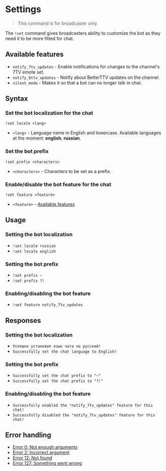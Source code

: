 # Settings

> This command is for broadcaster only.

The `!set` command gives broadcasters ability to customize the bot as they need it to be more fitted for chat.

## Available features
+ `notify_7tv_updates` - Enable notifications for changes to the channel's 7TV emote set.
+ `notify_bttv_updates` - Notify about BetterTTV updates on the channel.
+ `silent_mode` - Makes it so that a bot can no longer talk in chat.

## Syntax

### Set the bot localization for the chat
`!set locale <lang>`
+ `<lang>` - Language name in English and lowercase. Available languages at the moment: **english**, **russian**.

### Set the bot prefix
`!set prefix <characters>`
+ `<characters>` - Characters to be set as a prefix.

### Enable/disable the bot feature for the chat
`!set feature <feature>`
+ `<feature>` - [Available features](#available_features)

## Usage

### Setting the bot localization

+ `!set locale russian`
+ `!set locale english`

### Setting the bot prefix

+ `!set prefix ~`
+ `!set prefix ?!`

### Enabling/disabling the bot feature

+ `!set feature notify_7tv_updates`

## Responses

### Setting the bot localization

+ `Успешно установил язык чата на русский!`
+ `Successfully set the chat language to English!`

### Setting the bot prefix

+ `Successfully set the chat prefix to "~"`
+ `Successfully set the chat prefix to "?!"`

### Enabling/disabling the bot feature

+ `Successfully enabled the "notify_7tv_updates" feature for this chat!`
+ `Successfully disabled the "notify_7tv_updates" feature for this chat!`

## Error handling

+ [Error 0: Not enough arguments](/wiki/error-codes#0)
+ [Error 2: Incorrect argument](/wiki/error-codes#2)
+ [Error 12: Not found](/wiki/error-codes#12)
+ [Error 127: Something went wrong](/wiki/error-codes#127)
